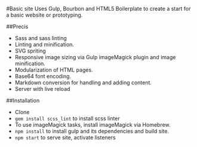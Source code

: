 #Basic site
Uses Gulp, Bourbon and HTML5 Boilerplate to create a start for a basic website or prototyping.

##Precis
* Sass and sass linting
* Linting and minification.
* SVG spriting
* Responsive image sizing via Gulp imageMagick plugin and image minification.
* Modularization of HTML pages.
* Base64 font encoding.
* Markdown conversion for handling and adding content.
* Server with live reload

##Installation
* Clone
* `gem install scss_lint` to install scss linter
* To use imageMagick tasks, install imageMagick via Homebrew.
* `npm install` to install gulp and its dependencies and build site.
* `npm start` to serve site, activate listeners
